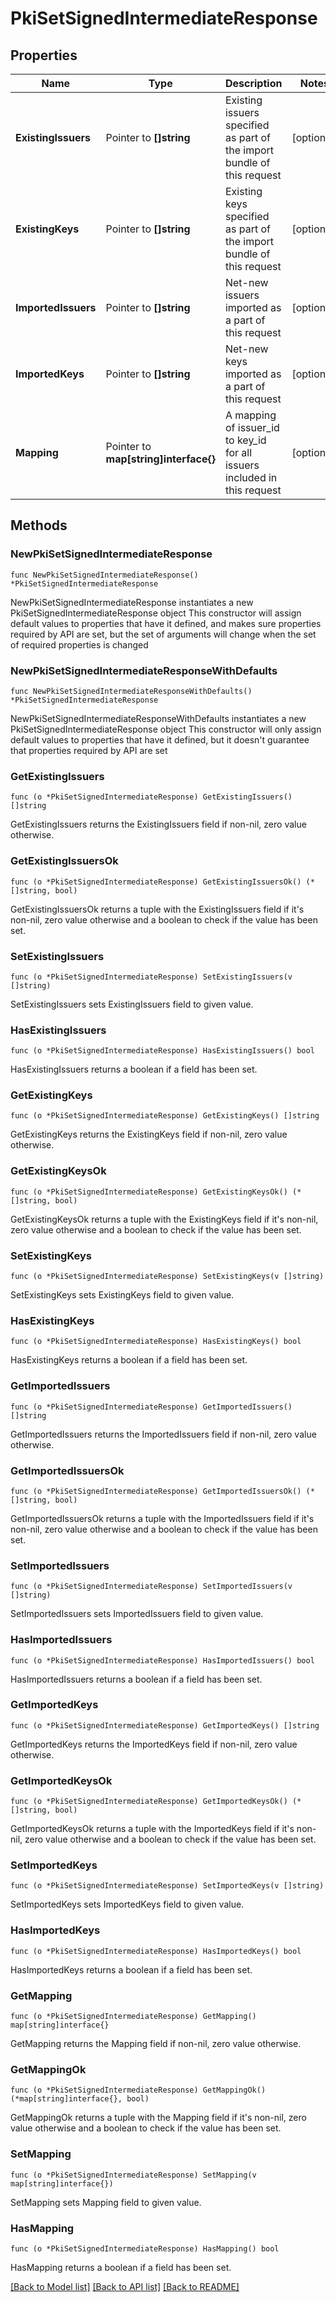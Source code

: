 # PkiSetSignedIntermediateResponse


## Properties

Name | Type | Description | Notes
------------ | ------------- | ------------- | -------------
**ExistingIssuers** | Pointer to **[]string** | Existing issuers specified as part of the import bundle of this request | [optional] 
**ExistingKeys** | Pointer to **[]string** | Existing keys specified as part of the import bundle of this request | [optional] 
**ImportedIssuers** | Pointer to **[]string** | Net-new issuers imported as a part of this request | [optional] 
**ImportedKeys** | Pointer to **[]string** | Net-new keys imported as a part of this request | [optional] 
**Mapping** | Pointer to **map[string]interface{}** | A mapping of issuer_id to key_id for all issuers included in this request | [optional] 



## Methods


### NewPkiSetSignedIntermediateResponse

`func NewPkiSetSignedIntermediateResponse() *PkiSetSignedIntermediateResponse`

NewPkiSetSignedIntermediateResponse instantiates a new PkiSetSignedIntermediateResponse object
This constructor will assign default values to properties that have it defined,
and makes sure properties required by API are set, but the set of arguments
will change when the set of required properties is changed

### NewPkiSetSignedIntermediateResponseWithDefaults

`func NewPkiSetSignedIntermediateResponseWithDefaults() *PkiSetSignedIntermediateResponse`

NewPkiSetSignedIntermediateResponseWithDefaults instantiates a new PkiSetSignedIntermediateResponse object
This constructor will only assign default values to properties that have it defined,
but it doesn't guarantee that properties required by API are set


### GetExistingIssuers

`func (o *PkiSetSignedIntermediateResponse) GetExistingIssuers() []string`

GetExistingIssuers returns the ExistingIssuers field if non-nil, zero value otherwise.

### GetExistingIssuersOk

`func (o *PkiSetSignedIntermediateResponse) GetExistingIssuersOk() (*[]string, bool)`

GetExistingIssuersOk returns a tuple with the ExistingIssuers field if it's non-nil, zero value otherwise
and a boolean to check if the value has been set.

### SetExistingIssuers

`func (o *PkiSetSignedIntermediateResponse) SetExistingIssuers(v []string)`

SetExistingIssuers sets ExistingIssuers field to given value.


### HasExistingIssuers

`func (o *PkiSetSignedIntermediateResponse) HasExistingIssuers() bool`

HasExistingIssuers returns a boolean if a field has been set.




### GetExistingKeys

`func (o *PkiSetSignedIntermediateResponse) GetExistingKeys() []string`

GetExistingKeys returns the ExistingKeys field if non-nil, zero value otherwise.

### GetExistingKeysOk

`func (o *PkiSetSignedIntermediateResponse) GetExistingKeysOk() (*[]string, bool)`

GetExistingKeysOk returns a tuple with the ExistingKeys field if it's non-nil, zero value otherwise
and a boolean to check if the value has been set.

### SetExistingKeys

`func (o *PkiSetSignedIntermediateResponse) SetExistingKeys(v []string)`

SetExistingKeys sets ExistingKeys field to given value.


### HasExistingKeys

`func (o *PkiSetSignedIntermediateResponse) HasExistingKeys() bool`

HasExistingKeys returns a boolean if a field has been set.




### GetImportedIssuers

`func (o *PkiSetSignedIntermediateResponse) GetImportedIssuers() []string`

GetImportedIssuers returns the ImportedIssuers field if non-nil, zero value otherwise.

### GetImportedIssuersOk

`func (o *PkiSetSignedIntermediateResponse) GetImportedIssuersOk() (*[]string, bool)`

GetImportedIssuersOk returns a tuple with the ImportedIssuers field if it's non-nil, zero value otherwise
and a boolean to check if the value has been set.

### SetImportedIssuers

`func (o *PkiSetSignedIntermediateResponse) SetImportedIssuers(v []string)`

SetImportedIssuers sets ImportedIssuers field to given value.


### HasImportedIssuers

`func (o *PkiSetSignedIntermediateResponse) HasImportedIssuers() bool`

HasImportedIssuers returns a boolean if a field has been set.




### GetImportedKeys

`func (o *PkiSetSignedIntermediateResponse) GetImportedKeys() []string`

GetImportedKeys returns the ImportedKeys field if non-nil, zero value otherwise.

### GetImportedKeysOk

`func (o *PkiSetSignedIntermediateResponse) GetImportedKeysOk() (*[]string, bool)`

GetImportedKeysOk returns a tuple with the ImportedKeys field if it's non-nil, zero value otherwise
and a boolean to check if the value has been set.

### SetImportedKeys

`func (o *PkiSetSignedIntermediateResponse) SetImportedKeys(v []string)`

SetImportedKeys sets ImportedKeys field to given value.


### HasImportedKeys

`func (o *PkiSetSignedIntermediateResponse) HasImportedKeys() bool`

HasImportedKeys returns a boolean if a field has been set.




### GetMapping

`func (o *PkiSetSignedIntermediateResponse) GetMapping() map[string]interface{}`

GetMapping returns the Mapping field if non-nil, zero value otherwise.

### GetMappingOk

`func (o *PkiSetSignedIntermediateResponse) GetMappingOk() (*map[string]interface{}, bool)`

GetMappingOk returns a tuple with the Mapping field if it's non-nil, zero value otherwise
and a boolean to check if the value has been set.

### SetMapping

`func (o *PkiSetSignedIntermediateResponse) SetMapping(v map[string]interface{})`

SetMapping sets Mapping field to given value.


### HasMapping

`func (o *PkiSetSignedIntermediateResponse) HasMapping() bool`

HasMapping returns a boolean if a field has been set.









[[Back to Model list]](../README.md#documentation-for-models) [[Back to API list]](../README.md#documentation-for-api-endpoints) [[Back to README]](../README.md)


